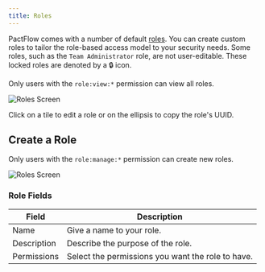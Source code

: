 ```yaml
---
title: Roles
---
```


PactFlow comes with a number of default [roles](/docs/permissions/predefined-roles). You can create custom roles to tailor the role-based access model to your security needs. Some roles, such as the `Team Administrator` role, are not user-editable. These locked roles are denoted by a 🔒 icon.

Only users with the `role:view:*` permission can view all roles.

![Roles Screen](/ui/clarity/settings-roles.png)

Click on a tile to edit a role or on the ellipsis to copy the role's UUID.

## Create a Role

Only users with the `role:manage:*` permission can create new roles.

![Roles Screen](/ui/clarity/settings-roles-create.png)

### Role Fields

| Field       | Description                              |
|-------------|------------------------------------------|
| Name        | Give a name to your role.                |
| Description | Describe the purpose of the role.        |
| Permissions | Select the permissions you want the role to have. |